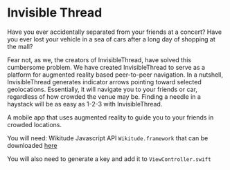 # Invisible Thread

Have you ever accidentally separated from your friends at a concert? Have you ever lost your vehicle in a sea of cars after a long day of shopping at the mall?

Fear not, as we, the creators of InvisibleThread, have solved this cumbersome problem. We have created InvisibleThread to serve as a platform for augmented reality based peer-to-peer navigation. In a nutshell, InvisibleThread generates indicator arrows pointing toward selected geolocations. Essentially, it will navigate you to your friends or car, regardless of how crowded the venue may be. Finding a needle in a haystack will be as easy as 1-2-3 with InvisibleThread.











A mobile app that uses augmented reality to guide you to your friends in crowded locations.

You will need: Wikitude Javascript API `Wikitude.framework` that can be downloaded [here](http://www.wikitude.com/download/)

You will also need to generate a key and add it to `ViewController.swift`
